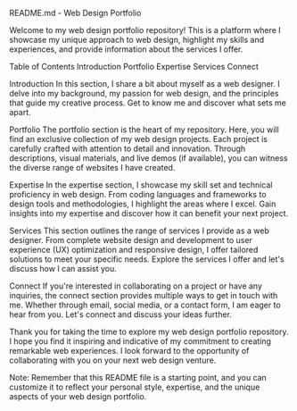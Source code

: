 README.md - Web Design Portfolio

Welcome to my web design portfolio repository! This is a platform where I showcase my unique approach to web design, highlight my skills and experiences, and provide information about the services I offer.

Table of Contents
Introduction
Portfolio
Expertise
Services
Connect

Introduction
In this section, I share a bit about myself as a web designer. I delve into my background, my passion for web design, and the principles that guide my creative process. Get to know me and discover what sets me apart.

Portfolio
The portfolio section is the heart of my repository. Here, you will find an exclusive collection of my web design projects. Each project is carefully crafted with attention to detail and innovation. Through descriptions, visual materials, and live demos (if available), you can witness the diverse range of websites I have created.

Expertise
In the expertise section, I showcase my skill set and technical proficiency in web design. From coding languages and frameworks to design tools and methodologies, I highlight the areas where I excel. Gain insights into my expertise and discover how it can benefit your next project.

Services
This section outlines the range of services I provide as a web designer. From complete website design and development to user experience (UX) optimization and responsive design, I offer tailored solutions to meet your specific needs. Explore the services I offer and let's discuss how I can assist you.

Connect
If you're interested in collaborating on a project or have any inquiries, the connect section provides multiple ways to get in touch with me. Whether through email, social media, or a contact form, I am eager to hear from you. Let's connect and discuss your ideas further.

Thank you for taking the time to explore my web design portfolio repository. I hope you find it inspiring and indicative of my commitment to creating remarkable web experiences. I look forward to the opportunity of collaborating with you on your next web design venture.

Note: Remember that this README file is a starting point, and you can customize it to reflect your personal style, expertise, and the unique aspects of your web design portfolio.






